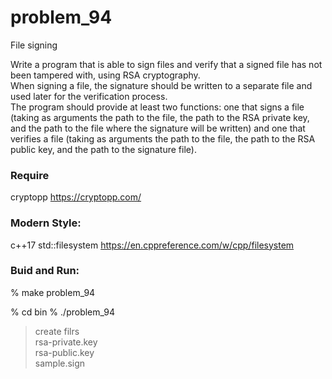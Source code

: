 problem_94
===============

File signing  

Write a program that is able to sign files and verify that a signed file has not been tampered with, using RSA cryptography.   
When signing a file, the signature should be written to a separate file and used later for the verification process.   
The program should provide at least two functions: one that signs a file (taking as arguments the path to the file, the path to the RSA private key, and the path to the file where the signature will be written) and one that verifies a file (taking as arguments the path to the file, the path to the RSA public key, and the path to the signature file).


### Require
cryptopp
https://cryptopp.com/ 

### Modern Style:  
 c++17 std::filesystem
https://en.cppreference.com/w/cpp/filesystem


### Buid and Run: 
% make problem_94

% cd bin
% ./problem_94  
> create filrs  
> rsa-private.key  
> rsa-public.key  
> sample.sign  

